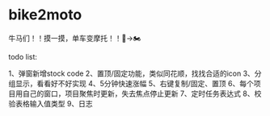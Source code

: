# bike2moto

牛马们！！摸一摸，单车变摩托！！🚴→🏍️


todo list:

1、弹窗新增stock code
2、置顶/固定功能，类似同花顺，找找合适的icon
3、分组显示，看看好不好实现
4、5分钟快速涨幅
5、右键复制/固定、置顶
6、每个项目用自己的窗口，项目聚焦时更新，失去焦点停止更新
7、定时任务表达式
8、校验表格输入值类型
9、日志
